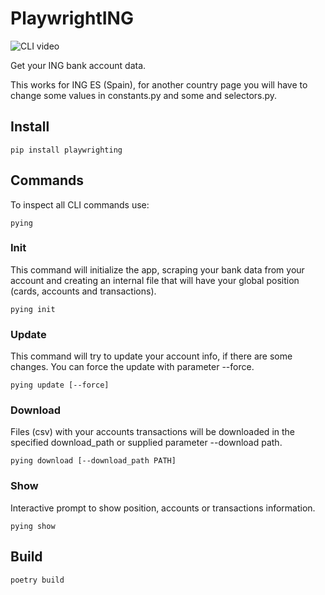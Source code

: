 # PlaywrightING

![CLI video](cli.gif)

Get your ING bank account data.

This works for ING ES (Spain), for another country page you will have to change some values in constants.py and some and
selectors.py.

## Install

    pip install playwrighting

## Commands

To inspect all CLI commands use:

    pying

### Init

This command will initialize the app, scraping your bank data from your account and creating an internal file that will
have your global position (cards, accounts and transactions).

    pying init

### Update

This command will try to update your account info, if there are some changes. You can force the update with parameter
--force.

    pying update [--force]

### Download

Files (csv) with your accounts transactions will be downloaded in the specified download_path or supplied parameter
--download path.

    pying download [--download_path PATH]

### Show

Interactive prompt to show position, accounts or transactions information.

    pying show

## Build

    poetry build